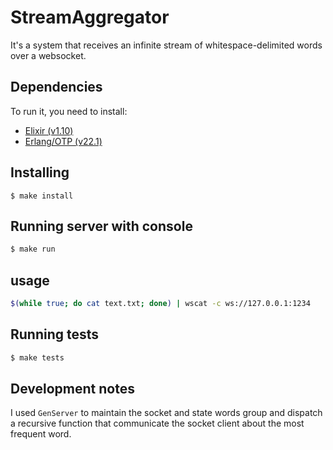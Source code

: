 # StreamAggregator

It's a system that receives an infinite stream of whitespace-delimited words over a websocket.

## Dependencies

To run it, you need to install:

* [Elixir (v1.10)](http://elixir-lang.org)
* [Erlang/OTP (v22.1)](https://www.erlang-solutions.com/resources/download.html)

## Installing

```
$ make install
```

## Running server with console

```bash
$ make run
```

## usage

```bash
$(while true; do cat text.txt; done) | wscat -c ws://127.0.0.1:1234
```

## Running tests

```bash
$ make tests
```
## Development notes

I used `GenServer` to maintain the socket and state words group and dispatch a recursive function that communicate the socket client about the most frequent word.
